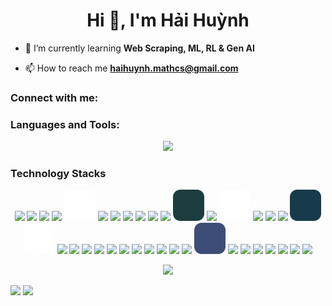 <h1 align="center">Hi 👋, I'm Hải Huỳnh</h1>

- 🌱 I’m currently learning **Web Scraping, ML, RL & Gen AI**

- 📫 How to reach me **haihuynh.mathcs@gmail.com**

<h3 align="left">Connect with me:</h3>
<p align="left">
</p>

<h3 align="left">Languages and Tools:</h3>
<p align="center">
  <a href="https://skillicons.dev">
    <img src="https://skillicons.dev/icons?i=c,cpp,py,r,julia,git,sklearn,opencv,pytorch,bash,linux,docker,selenium,githubactions&perline=6&theme=dark" />
  </a>
</p>

<h3 align='left'>Technology Stacks</h3>
<div align="center">
  <a href="#"><img src="https://github.com/onemarc/tech-icons/blob/main/icons/bash-dark.svg" width="50"></a>
  <a href="#"><img src="https://github.com/onemarc/tech-icons/blob/main/icons/c-light.svg" width="50"></a>
  <a href="#"><img src="https://github.com/onemarc/tech-icons/blob/main/icons/cpp-light.svg" width="50"></a>
  <a href="#"><img src="https://github.com/onemarc/tech-icons/blob/main/icons/chatgpt.svg" width="50"></a>
    <a href="#"><img src="https://github.com/onemarc/tech-icons/blob/main/icons/huggingface-light.svg" width="50"></a>
  <a href="#"><img src="https://github.com/onemarc/tech-icons/blob/main/icons/docker.svg" width="50"></a>
  <a href="#"><img src="https://github.com/onemarc/tech-icons/blob/main/icons/fastapi.svg" width="50"></a>
  <a href="#"><img src="https://github.com/onemarc/tech-icons/blob/main/icons/git-light.svg" width="50"></a>
  <a href="#"><img src="https://github.com/onemarc/tech-icons/blob/main/icons/github-dark.svg" width="50"></a>
  <a href="#"><img src="https://github.com/onemarc/tech-icons/blob/main/icons/githubactions-light.svg" width="50"></a>
  <a href="#"><img src="https://github.com/onemarc/tech-icons/blob/main/icons/jupyter-light.svg" width="50"></a>
  <a href="#"><img src="https://github.com/onemarc/tech-icons/blob/main/icons/langchain.svg" width="50"></a>
  <a href="#"><img src="https://github.com/onemarc/tech-icons/blob/main/icons/linux-light.svg" width="50"></a>
  <a href="#"><img src="https://github.com/onemarc/tech-icons/blob/main/icons/llamaindex-light.svg" width="50"></a>
  <a href="#"><img src="https://github.com/onemarc/tech-icons/blob/main/icons/markdown-light.svg" width="50"></a>
  <a href="#"><img src="https://github.com/onemarc/tech-icons/blob/main/icons/matplotlib-light.svg" width="50"></a>
  <a href="#"><img src="https://github.com/onemarc/tech-icons/blob/main/icons/midjourney.svg" width="50"></a>
  <a href="#"><img src="https://github.com/onemarc/tech-icons/blob/main/icons/milvus.svg" width="50"></a>
  <a href="#"><img src="https://github.com/onemarc/tech-icons/blob/main/icons/neo4j-light.svg" width="50"></a>
  <a href="#"><img src="https://github.com/onemarc/tech-icons/blob/main/icons/numpy.svg" width="50"></a>
  <a href="#"><img src="https://github.com/onemarc/tech-icons/blob/main/icons/obsidian-dark.svg" width="50"></a>
  <a href="#"><img src="https://github.com/onemarc/tech-icons/blob/main/icons/onnx.svg" width="50"></a>
  <a href="#"><img src="https://github.com/onemarc/tech-icons/blob/main/icons/opencv-light.svg" width="50"></a>
<a href="#"><img src="https://github.com/onemarc/tech-icons/blob/main/icons/pandas.svg" width="50"></a>
<a href="#"><img src="https://github.com/onemarc/tech-icons/blob/main/icons/postman.svg" width="50"></a>
<a href="#"><img src="https://github.com/onemarc/tech-icons/blob/main/icons/jenkins-light.svg" width="50"></a>
<a href="#"><img src="https://github.com/onemarc/tech-icons/blob/main/icons/prometheus.svg" width="50"></a>
<a href="#"><img src="https://github.com/onemarc/tech-icons/blob/main/icons/pycharm-light.svg" width="50"></a>
<a href="#"><img src="https://github.com/onemarc/tech-icons/blob/main/icons/python-light.svg" width="50"></a>
<a href="#"><img src="https://github.com/onemarc/tech-icons/blob/main/icons/pytorch-light.svg" width="50"></a>
<a href="#"><img src="https://github.com/onemarc/tech-icons/blob/main/icons/qdrant.svg" width="50"></a>
<a href="#"><img src="https://github.com/onemarc/tech-icons/blob/main/icons/seaborn.svg" width="50"></a>
<a href="#"><img src="https://github.com/onemarc/tech-icons/blob/main/icons/selenium.svg" width="50"></a>
<a href="#"><img src="https://github.com/onemarc/tech-icons/blob/main/icons/tensorflow.svg" width="50"></a>
<a href="#"><img src="https://github.com/onemarc/tech-icons/blob/main/icons/streamlit.svg" width="50"></a>
<a href="#"><img src="https://github.com/onemarc/tech-icons/blob/main/icons/ubuntu.svg" width="50"></a>
<a href="#"><img src="https://github.com/onemarc/tech-icons/blob/main/icons/windows.svg" width="50"></a>
<a href="#"><img src="https://github.com/onemarc/tech-icons/blob/main/icons/zephyr.svg" width="50"></a>



  <a href="#"><img src="https://github.com/onemarc/tech-icons/blob/main/icons/linkedin.svg" width="50"></a>
</div>

![](http://github-profile-summary-cards.vercel.app/api/cards/profile-details?username=hari-huynh&theme=nord_dark)
![](http://github-profile-summary-cards.vercel.app/api/cards/repos-per-language?username=hari-huynh&theme=nord_dark&exclude={python,rust,c_cpp})
